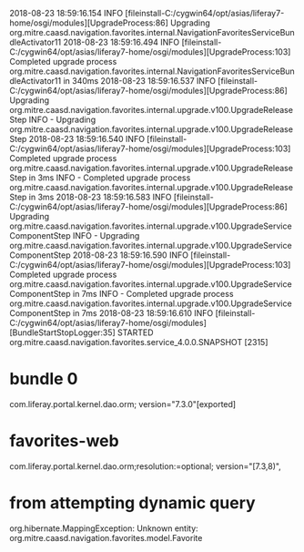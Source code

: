 2018-08-23 18:59:16.154 INFO  [fileinstall-C:/cygwin64/opt/asias/liferay7-home/osgi/modules][UpgradeProcess:86] Upgrading org.mitre.caasd.navigation.favorites.internal.NavigationFavoritesServiceBundleActivator$1$1
2018-08-23 18:59:16.494 INFO  [fileinstall-C:/cygwin64/opt/asias/liferay7-home/osgi/modules][UpgradeProcess:103] Completed upgrade process org.mitre.caasd.navigation.favorites.internal.NavigationFavoritesServiceBundleActivator$1$1 in 340ms
2018-08-23 18:59:16.537 INFO  [fileinstall-C:/cygwin64/opt/asias/liferay7-home/osgi/modules][UpgradeProcess:86] Upgrading org.mitre.caasd.navigation.favorites.internal.upgrade.v100.UpgradeReleaseStep
INFO - Upgrading org.mitre.caasd.navigation.favorites.internal.upgrade.v100.UpgradeReleaseStep
2018-08-23 18:59:16.540 INFO  [fileinstall-C:/cygwin64/opt/asias/liferay7-home/osgi/modules][UpgradeProcess:103] Completed upgrade process org.mitre.caasd.navigation.favorites.internal.upgrade.v100.UpgradeReleaseStep in 3ms
INFO - Completed upgrade process org.mitre.caasd.navigation.favorites.internal.upgrade.v100.UpgradeReleaseStep in 3ms
2018-08-23 18:59:16.583 INFO  [fileinstall-C:/cygwin64/opt/asias/liferay7-home/osgi/modules][UpgradeProcess:86] Upgrading org.mitre.caasd.navigation.favorites.internal.upgrade.v100.UpgradeServiceComponentStep
INFO - Upgrading org.mitre.caasd.navigation.favorites.internal.upgrade.v100.UpgradeServiceComponentStep
2018-08-23 18:59:16.590 INFO  [fileinstall-C:/cygwin64/opt/asias/liferay7-home/osgi/modules][UpgradeProcess:103] Completed upgrade process org.mitre.caasd.navigation.favorites.internal.upgrade.v100.UpgradeServiceComponentStep in 7ms
INFO - Completed upgrade process org.mitre.caasd.navigation.favorites.internal.upgrade.v100.UpgradeServiceComponentStep in 7ms
2018-08-23 18:59:16.610 INFO  [fileinstall-C:/cygwin64/opt/asias/liferay7-home/osgi/modules][BundleStartStopLogger:35] STARTED org.mitre.caasd.navigation.favorites.service_4.0.0.SNAPSHOT [2315]


# bundle 0
com.liferay.portal.kernel.dao.orm; version="7.3.0"[exported]

# favorites-web
com.liferay.portal.kernel.dao.orm;resolution:=optional;
 version="[7.3,8)",


# from attempting dynamic query
org.hibernate.MappingException: Unknown entity: org.mitre.caasd.navigation.favorites.model.Favorite
